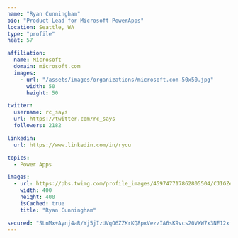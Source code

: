 ```yaml
---
name: "Ryan Cunningham"
bio: "Product Lead for Microsoft PowerApps"
location: Seattle, WA
type: "profile"
heat: 57

affiliation:
  name: Microsoft
  domain: microsoft.com
  images:
    - url: "/assets/images/organizations/microsoft.com-50x50.jpg"
      width: 50
      height: 50

twitter:
  username: rc_says
  url: https://twitter.com/rc_says
  followers: 2182

linkedin:
  url: https://www.linkedin.com/in/rycu

topics:
  - Power Apps

images:
  - url: https://pbs.twimg.com/profile_images/459747717862805504/CJIGZejd_400x400.png
    width: 400
    height: 400
    isCached: true
    title: "Ryan Cunningham"

secured: "SLnMx+Aynj4aR/Yj5jIzUVqO6ZZKrKQ8pxVezzIA6sK9vcs20VXW7x3NE12xfYDcDEnPIN2f9Ics8yjieHFsFNfOJSO8MB2N7BDqiwqndO5tKrpqEUnwkKSGPLcMK9Mn3oNjyTEo1MZJSNu555fV1jkMOvBTriPh/S01vCIxPxcZeFzOfh7VZalz7RLBLYLn4bFO958ImJLCtOEzDJT0V+4U8blM0u1NTYRKrRPa9a4AQg6KKsEow9ko46L5ZM9I7D0sgDEra6jzB9sTIugrupPb7SQLypAB6t2HTeF5wV5ZlLPUS0rIOT9I4lKVXnTnFAvr+Td3UtxRP7KMOTfm1A2kktAxY0tG+ClJIqERHAiFegsQMQzsn3UPLSA9vwmftXztk9bBJzfJxyt9Kb8UinXXM7zkYB5PGjCMoH3FeOQ=;rfhbL5u/CEf9nFxIvRxWog=="
---
```


